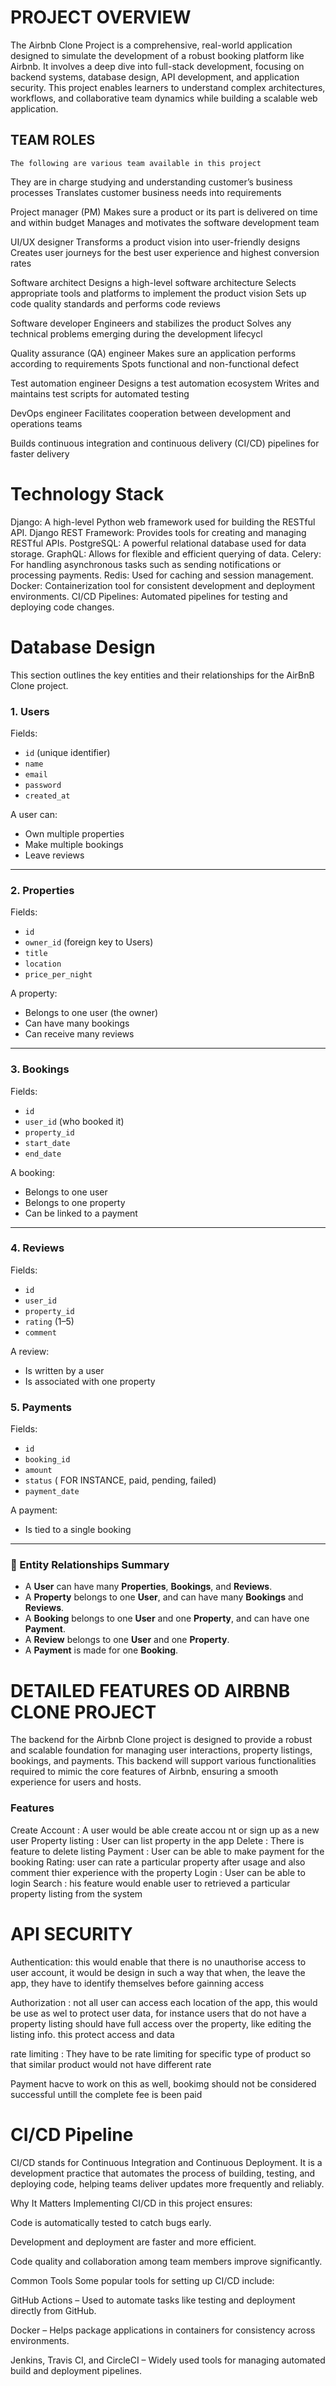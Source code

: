 # PROJECT OVERVIEW
The Airbnb Clone Project is a comprehensive, real-world application designed to simulate the development of a robust booking platform like Airbnb. It involves a deep dive into full-stack development, focusing on backend systems, database design, API development, and application security. This project enables learners to understand complex architectures, workflows, and collaborative team dynamics while building a scalable web application.

## TEAM ROLES
    The following are various team available in this project 


 They are in charge studying and understanding customer’s business processes
Translates customer business needs into requirements

 Project manager (PM)
Makes sure a product or its part is delivered on time and within budget
Manages and motivates the software development team

UI/UX designer
Transforms a product vision into user-friendly designs
Creates user journeys for the best user experience and highest conversion rates

 Software architect
Designs a high-level software architecture
Selects appropriate tools and platforms to implement the product vision
Sets up code quality standards and performs code reviews

Software developer
Engineers and stabilizes the product
Solves any technical problems emerging during the development lifecycl

Quality assurance (QA) engineer
Makes sure an application performs according to requirements
Spots functional and non-functional defect

Test automation engineer
Designs a test automation ecosystem
Writes and maintains test scripts for automated testing

DevOps engineer
Facilitates cooperation between development and operations teams

Builds continuous integration and continuous delivery (CI/CD) pipelines for faster delivery

# Technology Stack
Django: A high-level Python web framework used for building the RESTful API.
Django REST Framework: Provides tools for creating and managing RESTful APIs.
PostgreSQL: A powerful relational database used for data storage.
GraphQL: Allows for flexible and efficient querying of data.
Celery: For handling asynchronous tasks such as sending notifications or processing payments.
Redis: Used for caching and session management.
Docker: Containerization tool for consistent development and deployment environments.
CI/CD Pipelines: Automated pipelines for testing and deploying code changes.

# Database Design


This section outlines the key entities and their relationships for the AirBnB Clone project.

### 1. Users
Fields:
- `id` (unique identifier)
- `name`
- `email`
- `password`
- `created_at`

A user can:
- Own multiple properties
- Make multiple bookings
- Leave reviews

---

### 2. Properties
Fields:
- `id`
- `owner_id` (foreign key to Users)
- `title`
- `location`
- `price_per_night`

A property:
- Belongs to one user (the owner)
- Can have many bookings
- Can receive many reviews

---

### 3. Bookings
Fields:
- `id`
- `user_id` (who booked it)
- `property_id`
- `start_date`
- `end_date`

A booking:
- Belongs to one user
- Belongs to one property
- Can be linked to a payment

---

### 4. Reviews
Fields:
- `id`
- `user_id`
- `property_id`
- `rating` (1–5)
- `comment`

A review:
- Is written by a user
- Is associated with one property



### 5. Payments
Fields:
- `id`
- `booking_id`
- `amount`
- `status` ( FOR INSTANCE, paid, pending, failed)
- `payment_date`

A payment:
- Is tied to a single booking

---

### 🔗 Entity Relationships Summary
- A **User** can have many **Properties**, **Bookings**, and **Reviews**.
- A **Property** belongs to one **User**, and can have many **Bookings** and **Reviews**.
- A **Booking** belongs to one **User** and one **Property**, and can have one **Payment**.
- A **Review** belongs to one **User** and one **Property**.
- A **Payment** is made for one **Booking**.

# DETAILED FEATURES OD AIRBNB CLONE PROJECT

The backend for the Airbnb Clone project is designed to provide a robust and scalable foundation for managing user interactions, property listings, bookings, and payments. This backend will support various functionalities required to mimic the core features of Airbnb, ensuring a smooth experience for users and hosts.
 ### Features 
 Create Account : A user would be able create accou nt or sign up as a new user
 Property listing : User can list property in the app
 Delete : There is feature to delete listing 
 Payment : User can be able to make payment for the booking 
 Rating: user can rate a particular property after usage and also comment thier experience with the property
 Login : User can be able to login 
 Search : his feature would enable user to retrieved a particular property listing from the system


 # API SECURITY
Authentication: this would enable that there is no unauthorise access to user account, it would be design in such a way that when, the leave the  app, they have to identify themselves before gainning access

Authorization : not all user can access each location of the app, this would be use as wel to protect user data, for instance users that do not have a property listing should have full access over the property, like editing the listing info. this protect access and data 

  rate limiting : They have to be rate limiting for specific type of product so that similar  product would not have different rate 

  Payment hacve to work on this as well, bookimg should not be considered successful untill the complete fee is been paid
  
# CI/CD Pipeline
  CI/CD stands for Continuous Integration and Continuous Deployment. It is a development practice that automates the process of building, testing, and deploying code, helping teams deliver updates more frequently and reliably.

Why It Matters
Implementing CI/CD in this project ensures:

Code is automatically tested to catch bugs early.

Development and deployment are faster and more efficient.

Code quality and collaboration among team members improve significantly.

Common Tools
Some popular tools for setting up CI/CD include:

GitHub Actions – Used to automate tasks like testing and deployment directly from GitHub.

Docker – Helps package applications in containers for consistency across environments.

Jenkins, Travis CI, and CircleCI – Widely used tools for managing automated build and deployment pipelines.

